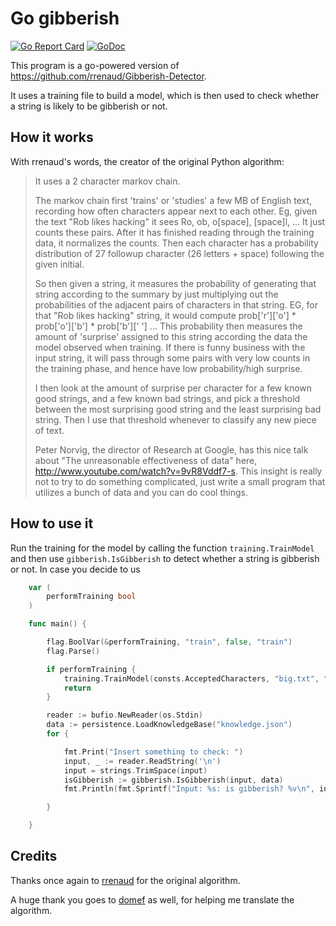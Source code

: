 # Go gibberish

[![Go Report Card](https://goreportcard.com/badge/github.com/AlessandroPomponio/go-gibberish)](https://goreportcard.com/report/github.com/AlessandroPomponio/go-gibberish)
[![GoDoc](https://godoc.org/github.com/AlessandroPomponio/go-gibberish?status.svg)](https://godoc.org/github.com/AlessandroPomponio/go-gibberish)

This program is a go-powered version of <https://github.com/rrenaud/Gibberish-Detector>.

It uses a training file to build a model, which is then used to check whether a string is likely to be gibberish or not.

## How it works

With rrenaud's words, the creator of the original Python algorithm:

> It uses a 2 character markov chain.
>
> The markov chain first 'trains' or 'studies' a few MB of English text, recording how often characters appear next to each other. Eg, given the text "Rob likes hacking" it sees Ro, ob, o[space], [space]l, ... It just counts these pairs. After it has finished reading through the training data, it normalizes the counts. Then each character has a probability distribution of 27 followup character (26 letters + space) following the given initial.
>
>So then given a string, it measures the probability of generating that string according to the summary by just multiplying out the probabilities of the adjacent pairs of characters in that string. EG, for that "Rob likes hacking" string, it would compute prob['r']['o'] * prob['o']['b'] * prob['b'][' '] ... This probability then measures the amount of 'surprise' assigned to this string according the data the model observed when training. If there is funny business with the input string, it will pass through some pairs with very low counts in the training phase, and hence have low probability/high surprise.
>
>I then look at the amount of surprise per character for a few known good strings, and a few known bad strings, and pick a threshold between the most surprising good string and the least surprising bad string. Then I use that threshold whenever to classify any new piece of text.
>
>Peter Norvig, the director of Research at Google, has this nice talk about "The unreasonable effectiveness of data" here, <http://www.youtube.com/watch?v=9vR8Vddf7-s>. This insight is really not to try to do something complicated, just write a small program that utilizes a bunch of data and you can do cool things.

## How to use it

Run the training for the model by calling the function `training.TrainModel` and then use `gibberish.IsGibberish` to detect whether a string is gibberish or not.
In case you decide to us

```go
    var (
        performTraining bool
    )

    func main() {

        flag.BoolVar(&performTraining, "train", false, "train")
        flag.Parse()

        if performTraining {
            training.TrainModel(consts.AcceptedCharacters, "big.txt", "good.txt", "bad.txt", "knowledge.json")
            return
        }

        reader := bufio.NewReader(os.Stdin)
        data := persistence.LoadKnowledgeBase("knowledge.json")
        for {

            fmt.Print("Insert something to check: ")
            input, _ := reader.ReadString('\n')
            input = strings.TrimSpace(input)
            isGibberish := gibberish.IsGibberish(input, data)
            fmt.Println(fmt.Sprintf("Input: %s: is gibberish? %v\n", input, isGibberish))

        }

    }
```

## Credits

Thanks once again to [rrenaud](https://github.com/rrenaud) for the original algorithm.

A huge thank you goes to [domef](https://github.com/domef) as well, for helping me translate the algorithm.
